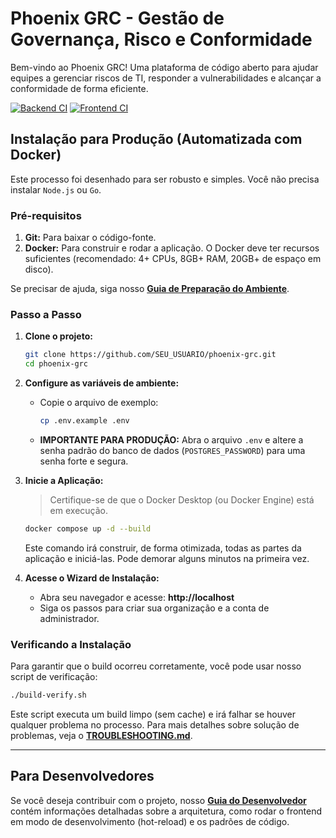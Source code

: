 # Phoenix GRC - Gestão de Governança, Risco e Conformidade

Bem-vindo ao Phoenix GRC! Uma plataforma de código aberto para ajudar equipes a gerenciar riscos de TI, responder a vulnerabilidades e alcançar a conformidade de forma eficiente.

[![Backend CI](https://github.com/SEU_USUARIO/phoenix-grc/actions/workflows/backend-ci.yml/badge.svg)](https://github.com/SEU_USUARIO/phoenix-grc/actions/workflows/backend-ci.yml)
[![Frontend CI](https://github.com/SEU_USUARIO/phoenix-grc/actions/workflows/frontend-ci.yml/badge.svg)](https://github.com/SEU_USUARIO/phoenix-grc/actions/workflows/frontend-ci.yml)

## Instalação para Produção (Automatizada com Docker)

Este processo foi desenhado para ser robusto e simples. Você não precisa instalar `Node.js` ou `Go`.

### Pré-requisitos

1.  **Git:** Para baixar o código-fonte.
2.  **Docker:** Para construir e rodar a aplicação. O Docker deve ter recursos suficientes (recomendado: 4+ CPUs, 8GB+ RAM, 20GB+ de espaço em disco).

Se precisar de ajuda, siga nosso **[Guia de Preparação do Ambiente](./PREPARACAO_AMBIENTE.md)**.

### Passo a Passo

1.  **Clone o projeto:**
    ```bash
    git clone https://github.com/SEU_USUARIO/phoenix-grc.git
    cd phoenix-grc
    ```

2.  **Configure as variáveis de ambiente:**
    - Copie o arquivo de exemplo:
      ```bash
      cp .env.example .env
      ```
    - **IMPORTANTE PARA PRODUÇÃO:** Abra o arquivo `.env` e altere a senha padrão do banco de dados (`POSTGRES_PASSWORD`) para uma senha forte e segura.

3.  **Inicie a Aplicação:**
    > Certifique-se de que o Docker Desktop (ou Docker Engine) está em execução.
    ```bash
    docker compose up -d --build
    ```
    Este comando irá construir, de forma otimizada, todas as partes da aplicação e iniciá-las. Pode demorar alguns minutos na primeira vez.

4.  **Acesse o Wizard de Instalação:**
    - Abra seu navegador e acesse: **http://localhost**
    - Siga os passos para criar sua organização e a conta de administrador.

### Verificando a Instalação

Para garantir que o build ocorreu corretamente, você pode usar nosso script de verificação:
```bash
./build-verify.sh
```
Este script executa um build limpo (sem cache) e irá falhar se houver qualquer problema no processo. Para mais detalhes sobre solução de problemas, veja o **[TROUBLESHOOTING.md](./TROUBLESHOOTING.md)**.

---

## Para Desenvolvedores
Se você deseja contribuir com o projeto, nosso **[Guia do Desenvolvedor](./DEVELOPER_GUIDE.md)** contém informações detalhadas sobre a arquitetura, como rodar o frontend em modo de desenvolvimento (hot-reload) e os padrões de código.